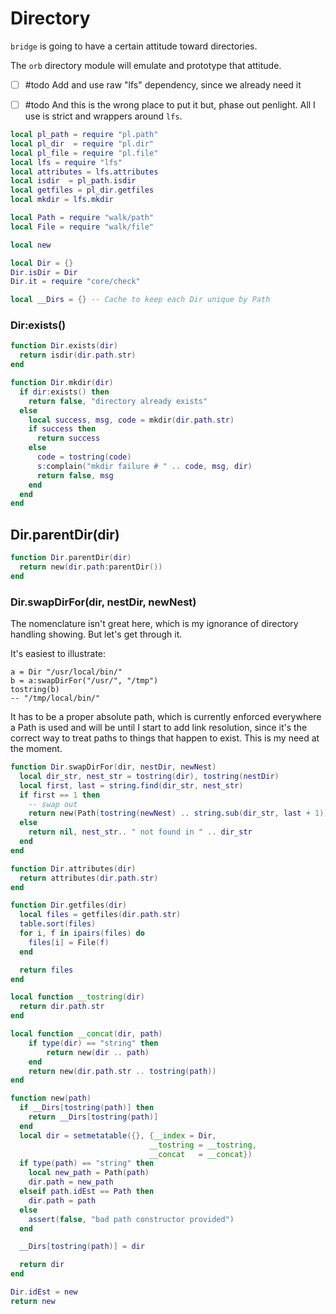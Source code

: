 # Directory


``bridge`` is going to have a certain attitude toward directories.


The ``orb`` directory module will emulate and prototype that attitude.


- [ ] #todo  Add and use raw "lfs" dependency, since we already need it


- [ ] #todo  And this is the wrong place to put it but, phase out penlight.
             All I use is strict and wrappers around ``lfs``.

```lua
local pl_path = require "pl.path"
local pl_dir  = require "pl.dir"
local pl_file = require "pl.file"
local lfs = require "lfs"
local attributes = lfs.attributes
local isdir  = pl_path.isdir
local getfiles = pl_dir.getfiles
local mkdir = lfs.mkdir

local Path = require "walk/path"
local File = require "walk/file"
```
```lua
local new
```
```lua
local Dir = {}
Dir.isDir = Dir
Dir.it = require "core/check"

local __Dirs = {} -- Cache to keep each Dir unique by Path
```
### Dir:exists()

```lua
function Dir.exists(dir)
  return isdir(dir.path.str)
end
```
```lua
function Dir.mkdir(dir)
  if dir:exists() then
    return false, "directory already exists"
  else
    local success, msg, code = mkdir(dir.path.str)
    if success then
      return success
    else
      code = tostring(code)
      s:complain("mkdir failure # " .. code, msg, dir)
      return false, msg
    end
  end
end
```
## Dir.parentDir(dir)

```lua
function Dir.parentDir(dir)
  return new(dir.path:parentDir())
end
```
### Dir.swapDirFor(dir, nestDir, newNest)

The nomenclature isn't great here, which is my ignorance of
directory handling showing. But let's get through it.


It's easiest to illustrate:

```lua-example
a = Dir "/usr/local/bin/"
b = a:swapDirFor("/usr/", "/tmp")
tostring(b)
-- "/tmp/local/bin/"
```

It has to be a proper absolute path, which is currently enforced everywhere
a Path is used and will be until I start to add link resolution, since it's
the correct way to treat paths to things that happen to exist.  This is my
need at the moment.

```lua
function Dir.swapDirFor(dir, nestDir, newNest)
  local dir_str, nest_str = tostring(dir), tostring(nestDir)
  local first, last = string.find(dir_str, nest_str)
  if first == 1 then
    -- swap out
    return new(Path(tostring(newNest) .. string.sub(dir_str, last + 1)))
  else
    return nil, nest_str.. " not found in " .. dir_str
  end
end
```
```lua
function Dir.attributes(dir)
  return attributes(dir.path.str)
end
```
```lua
function Dir.getfiles(dir)
  local files = getfiles(dir.path.str)
  table.sort(files)
  for i, f in ipairs(files) do
    files[i] = File(f)
  end

  return files
end
```
```lua
local function __tostring(dir)
  return dir.path.str
end
```
```lua
local function __concat(dir, path)
    if type(dir) == "string" then
        return new(dir .. path)
    end
    return new(dir.path.str .. tostring(path))
end
```
```lua
function new(path)
  if __Dirs[tostring(path)] then
    return __Dirs[tostring(path)]
  end
  local dir = setmetatable({}, {__index = Dir,
                               __tostring = __tostring,
                               __concat   = __concat})
  if type(path) == "string" then
    local new_path = Path(path)
    dir.path = new_path
  elseif path.idEst == Path then
    dir.path = path
  else
    assert(false, "bad path constructor provided")
  end

  __Dirs[tostring(path)] = dir

  return dir
end
```
```lua
Dir.idEst = new
return new
```
